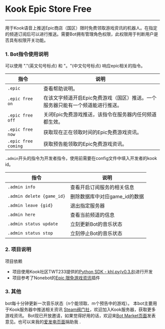 # Kook Epic Store Free

----

用于Kook语音上推送Epic商店（国区）限时免费领取游戏资讯的机器人。在指定的频道订阅后可以进行推送。需要Bot拥有管理角色权限，此权限用于判断用户是否具有权限开关功能。

### 1. Bot指令使用说明

可以使用 "."(英文句号标点) 和 "。"(中文句号标点) 响应epic相关的指令。

| 指令                  | 说明                                        |
|---------------------|-------------------------------------------|
| `.epic`             | 查看帮助说明。                                   |
| `.epic free on`     | 在该文字频道开启Epic免费游戏（国区）推送。一个服务器只能有一个频道能进行推送。 |
| `.epic free off`    | 关闭Epic免费游戏推送，该指令在服务器内任何频道都生效。             |
| `.epic free now`    | 获取现在正在领取时间的Epic免费游戏资讯。                    |
| `.epic free coming` | 获取预告能领取的Epic免费游戏资讯。                       |

`.admin`开头的指令为开发者指令，使用前需要在config文件中填入开发者的kook id。

| 指令                        | 说明                 |
|---------------------------|--------------------|
| `.admin info`             | 查看开启订阅服务的相关信息      |
| `.admin delete {game_id}` | 删除数据库中对应game_id的数据 |
| `.admin leave {gid}`      | 退出指定服务器            |
| `.admin here`             | 查看当前频道的信息          |
| `.admin status update`    | 立刻更新Bot的音乐状态       |
| `.admin status stop`      | 立刻停止Bot的音乐状态       |

### 2. 项目说明

项目依赖

+ 项目使用Kook社区TWT233提供的[Python SDK - khl.py(v0.3.8)](https://github.com/TWT233/khl.py)进行开发
+ 项目参考了Nonebot的[Epic 限免游戏资讯](https://github.com/monsterxcn/nonebot_plugin_epicfree)插件

### 3. 其他

bot每十分钟更新一次音乐状态（n个能领取、m个预告中的游戏）。 本bot主要用于Kook服务器中推送相关资讯 [Steam阀门社](https://kook.top/nGr9DH)，欢迎加入Kook服务器，获取更多游戏资讯。
Bot现已开放邀请，如果觉得好用的话，欢迎来[Bot Market页面](https://www.botmarket.cn/bots?id=108)发表意见。也可以来我的[爱发电页面](https://afdian.net/a/NyaaaDoge)捐助我
.